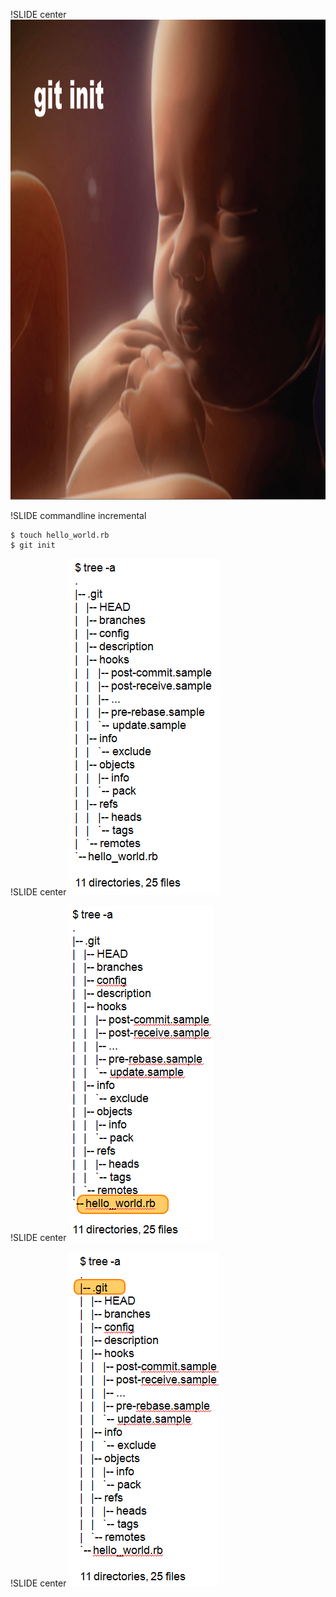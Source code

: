 !SLIDE center
<img src="GitInit.png" width="1024" height="768"/>

!SLIDE commandline incremental

	$ touch hello_world.rb
	$ git init
	
!SLIDE center
![TreeCommand](TreeCommand.png)

!SLIDE center
![TreeCommandShowingFile](TreeCommandShowingFile.png)

!SLIDE center
![TreeCommandShowingDotGitFolder](TreeCommandShowingDotGitFolder.png)